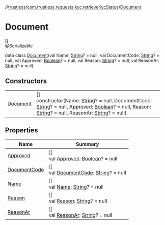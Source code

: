 //[trustless](../../../index.md)/[com.trustless.requests.kyc.retrieveKycStatus](../index.md)/[Document](index.md)

# Document

[]\
@Serializable

data class [Document](index.md)(val Name: [String](https://kotlinlang.org/api/latest/jvm/stdlib/kotlin/-string/index.html)? = null, val DocumentCode: [String](https://kotlinlang.org/api/latest/jvm/stdlib/kotlin/-string/index.html)? = null, val Approved: [Boolean](https://kotlinlang.org/api/latest/jvm/stdlib/kotlin/-boolean/index.html)? = null, val Reason: [String](https://kotlinlang.org/api/latest/jvm/stdlib/kotlin/-string/index.html)? = null, val ReasonAr: [String](https://kotlinlang.org/api/latest/jvm/stdlib/kotlin/-string/index.html)? = null)

## Constructors

| | |
|---|---|
| [Document](-document.md) | []<br>constructor(Name: [String](https://kotlinlang.org/api/latest/jvm/stdlib/kotlin/-string/index.html)? = null, DocumentCode: [String](https://kotlinlang.org/api/latest/jvm/stdlib/kotlin/-string/index.html)? = null, Approved: [Boolean](https://kotlinlang.org/api/latest/jvm/stdlib/kotlin/-boolean/index.html)? = null, Reason: [String](https://kotlinlang.org/api/latest/jvm/stdlib/kotlin/-string/index.html)? = null, ReasonAr: [String](https://kotlinlang.org/api/latest/jvm/stdlib/kotlin/-string/index.html)? = null) |

## Properties

| Name | Summary |
|---|---|
| [Approved](-approved.md) | []<br>val [Approved](-approved.md): [Boolean](https://kotlinlang.org/api/latest/jvm/stdlib/kotlin/-boolean/index.html)? = null |
| [DocumentCode](-document-code.md) | []<br>val [DocumentCode](-document-code.md): [String](https://kotlinlang.org/api/latest/jvm/stdlib/kotlin/-string/index.html)? = null |
| [Name](-name.md) | []<br>val [Name](-name.md): [String](https://kotlinlang.org/api/latest/jvm/stdlib/kotlin/-string/index.html)? = null |
| [Reason](-reason.md) | []<br>val [Reason](-reason.md): [String](https://kotlinlang.org/api/latest/jvm/stdlib/kotlin/-string/index.html)? = null |
| [ReasonAr](-reason-ar.md) | []<br>val [ReasonAr](-reason-ar.md): [String](https://kotlinlang.org/api/latest/jvm/stdlib/kotlin/-string/index.html)? = null |
